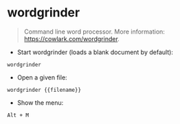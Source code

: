 # wordgrinder

> Command line word processor.
> More information: <https://cowlark.com/wordgrinder>.

- Start wordgrinder (loads a blank document by default):

`wordgrinder`

- Open a given file:

`wordgrinder {{filename}}`

- Show the menu:

`Alt + M`
